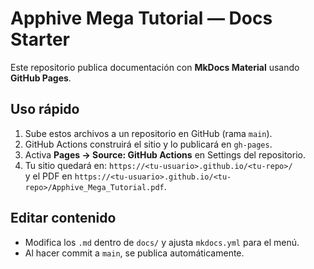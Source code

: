 # Apphive Mega Tutorial — Docs Starter

Este repositorio publica documentación con **MkDocs Material** usando **GitHub Pages**.

## Uso rápido
1) Sube estos archivos a un repositorio en GitHub (rama `main`).  
2) GitHub Actions construirá el sitio y lo publicará en `gh-pages`.  
3) Activa **Pages → Source: GitHub Actions** en Settings del repositorio.  
4) Tu sitio quedará en: `https://<tu-usuario>.github.io/<tu-repo>/`  
   y el PDF en `https://<tu-usuario>.github.io/<tu-repo>/Apphive_Mega_Tutorial.pdf`.

## Editar contenido
- Modifica los `.md` dentro de `docs/` y ajusta `mkdocs.yml` para el menú.
- Al hacer commit a `main`, se publica automáticamente.